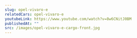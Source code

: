 ```yaml
---
slug: opel-vivaro-e
relatedCars: opel-vivaro-e
youtubeLink: https://www.youtube.com/watch?v=8w6CNitJ0BM
publishedAt: ""
src: /images/opel-vivaro-e-cargo-front.jpg
---
```

